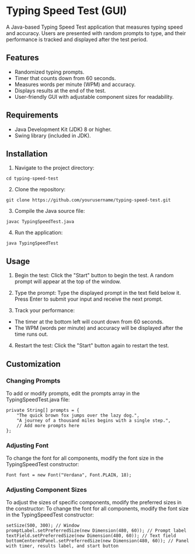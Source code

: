 # Typing Speed Test (GUI)
A Java-based Typing Speed Test application that measures typing speed and accuracy. Users are presented with random prompts to type, and their performance is tracked and displayed after the test period.

## Features
- Randomized typing prompts.
- Timer that counts down from 60 seconds.
- Measures words per minute (WPM) and accuracy.
- Displays results at the end of the test.
- User-friendly GUI with adjustable component sizes for readability.

## Requirements
- Java Development Kit (JDK) 8 or higher.
- Swing library (included in JDK).

## Installation
1. Navigate to the project directory:
```
cd typing-speed-test
```

2. Clone the repository:
```
git clone https://github.com/yourusername/typing-speed-test.git
```

3. Compile the Java source file:
```
javac TypingSpeedTest.java
```

4. Run the application:
```
java TypingSpeedTest
```

## Usage
1. Begin the test:
Click the "Start" button to begin the test. A random prompt will appear at the top of the window.

2. Type the prompt:
Type the displayed prompt in the text field below it. Press Enter to submit your input and receive the next prompt.

3. Track your performance:
- The timer at the bottom left will count down from 60 seconds.
- The WPM (words per minute) and accuracy will be displayed after the time runs out.

4. Restart the test:
Click the "Start" button again to restart the test.

## Customization
### Changing Prompts
To add or modify prompts, edit the prompts array in the TypingSpeedTest.java file:
```
private String[] prompts = {
    "The quick brown fox jumps over the lazy dog.",
    "A journey of a thousand miles begins with a single step.",
    // Add more prompts here
};
```

### Adjusting Font
To change the font for all components, modify the font size in the TypingSpeedTest constructor:
```
Font font = new Font("Verdana", Font.PLAIN, 18);
```

### Adjusting Component Sizes
To adjust the sizes of specific components, modify the preferred sizes in the constructor:
To change the font for all components, modify the font size in the TypingSpeedTest constructor:
```
setSize(500, 300); // Window
promptLabel.setPreferredSize(new Dimension(480, 60)); // Prompt label
textField.setPreferredSize(new Dimension(480, 60)); // Text field
bottomCenteredPanel.setPreferredSize(new Dimension(480, 60)); // Panel with timer, results label, and start button
```